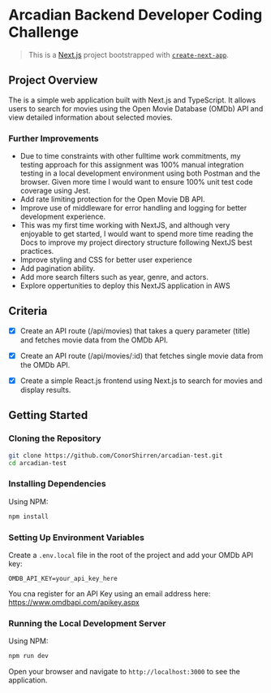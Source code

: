 
# Arcadian Backend Developer Coding Challenge

> This is a [Next.js](https://nextjs.org/) project bootstrapped with [`create-next-app`](https://github.com/vercel/next.js/tree/canary/packages/create-next-app).

## Project Overview

The is a simple web application built with Next.js and TypeScript. It allows users to search for movies using the Open Movie Database (OMDb) API and view detailed information about selected movies.

### Further Improvements

- Due to time constraints with other fulltime work commitments, my testing approach for this assignment was 100% manual integration testing in a local development environment using both Postman and the browser. Given more time I would want to ensure 100% unit test code coverage using Jest. 
- Add rate limiting protection for the Open Movie DB API.
- Improve use of middleware for error handling and logging for better development experience.
- This was my first time working with NextJS, and although very enjoyable to get started, I would want to spend more time reading the Docs to improve my project directory structure following NextJS best practices.
- Improve styling and CSS for better user experience
- Add pagination ability. 
- Add more search filters such as year, genre, and actors.
- Explore oppertunities to deploy this NextJS application in AWS


## Criteria

- [x] Create an API route (/api/movies) that takes a query parameter (title) and fetches movie data from the OMDb API.
- [x] Create an API route (/api/movies/:id) that fetches single movie data from the OMDb API.
- [x] Create a simple React.js frontend using Next.js to search for movies and display results.


## Getting Started

### Cloning the Repository

```bash
git clone https://github.com/ConorShirren/arcadian-test.git
cd arcadian-test
```

### Installing Dependencies

Using NPM:

```bash
npm install
```

### Setting Up Environment Variables

Create a `.env.local` file in the root of the project and add your OMDb API key:

```plaintext
OMDB_API_KEY=your_api_key_here
```

You cna register for an API Key using an email address here: https://www.omdbapi.com/apikey.aspx

### Running the Local Development Server

Using NPM:

```bash
npm run dev
```

Open your browser and navigate to `http://localhost:3000` to see the application.

